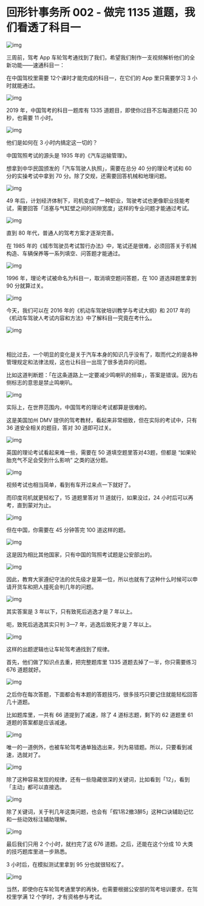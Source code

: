 # 回形针事务所 002 - 做完 1135 道题，我们看透了科目一



![img](https://cdn.jsdelivr.net/gh/Just-Prog/static/img/202109211711903.gif)



三周前，驾考 App 车轮驾考通找到了我们，希望我们制作一支视频解析他们的全新功能——速通科目一：


在中国驾校里需要 12个课时才能完成的科目一，在它们的 App 里只需要学习 3 小时就能通过。


![img](https://cdn.jsdelivr.net/gh/Just-Prog/static/img/202109211711550.gif)


2019 年，中国驾考的科目一题库有 1335 道题目，即使你过目不忘每道题只花 30 秒，也需要 11 小时。


![img](https://cdn.jsdelivr.net/gh/Just-Prog/static/img/202109211711261.gif)


他们是如何在 3 小时内搞定这一切的？


中国驾照考试的源头是  1935 年的《汽车运输管理》。


想拿到中华民国颁发的「汽车驾驶人执照」，需要在总分 40 分的理论考试和 60 分的实操考试中拿到 70 分。除了交规，还需要回答机械和地理问题。


![img](https://cdn.jsdelivr.net/gh/Just-Prog/static/img/202109211711850.gif)


49 年后，计划经济体制下，司机变成了一种职业，驾驶考试也更像职业技能考试，需要回答「活塞与气缸壁之间的间隙宽度」这样的专业问题才能通过考试。


![img](https://cdn.jsdelivr.net/gh/Just-Prog/static/img/202109211711429.gif)


直到 80 年代，普通人的驾考方案才逐渐完善。


在 1985 年的《城市驾驶员考试暂行办法》中，笔试还是很难，必须回答关于机械构造、车辆保养等一系列填空、问答题才能通过。


![img](https://cdn.jsdelivr.net/gh/Just-Prog/static/img/202109211711041.gif)



1996 年，理论考试被命名为科目一，取消填空题问答题，在 100 道选择题里拿到 90 分就算过关。


![img](https://cdn.jsdelivr.net/gh/Just-Prog/static/img/202109211711654.gif)



今天，我们可以在 2016 年的《机动车驾驶培训教学与考试大纲》和 2017 年的《机动车驾驶人考试内容和方法》中了解科目一究竟在考什么。


![img](https://cdn.jsdelivr.net/gh/Just-Prog/static/img/202109211711849.jpeg)

​          

相比过去，一个明显的变化是关于汽车本身的知识几乎没有了，取而代之的是各种管理规定和法律法规，这也让科目一出现了很多诡异的问题。


比如这道判断题：「在这条道路上一定要减少鸣喇叭的频率」，答案是错误。因为右侧标志的意思是禁止鸣喇叭。


![img](https://cdn.jsdelivr.net/gh/Just-Prog/static/img/202109211711935.gif)


实际上，在世界范围内，中国驾考的理论考试都算是很难的。


这是美国加州 DMV 提供的驾考教材，看起来非常细致，但在实际的考试中，只有 36 道安全相关的题目，答对 30 道即可过关。


![img](https://cdn.jsdelivr.net/gh/Just-Prog/static/img/202109211711368.gif)


英国的理论考试看起来难一些，需要在 50 道填空题里答对43题，但都是 “如果轮胎充气不足会受到什么影响“ 之类的送分题。


![img](https://cdn.jsdelivr.net/gh/Just-Prog/static/img/202109211711863.gif)


视频考试也相当简单，看到有车开过来点一下就好了。


而印度司机就更轻松了，15 道题里答对 11 道就行，如果没过，24 小时后可以再考，直到蒙对为止。


![img](https://cdn.jsdelivr.net/gh/Just-Prog/static/img/202109211711382.gif)


但在中国，你需要在 45 分钟答完 100 道这样的题。


![img](https://cdn.jsdelivr.net/gh/Just-Prog/static/img/202109211711232.jpeg)


这是因为相比其他国家，只有中国的驾照考试题是公安部出的。


![img](https://cdn.jsdelivr.net/gh/Just-Prog/static/img/202109211711908.jpeg)


因此，教育大家遵纪守法的优先级才是第一位，所以也就有了这种什么时候可以申请开货车和把人撞死会判几年的问题。


![img](https://cdn.jsdelivr.net/gh/Just-Prog/static/img/202109211711389.gif)


其实答案是 3 年以下，只有致死后逃逸才是 7 年以上。


呃，致死后逃逸其实只判 3—7 年，逃逸后致死才是 7 年以上。


![img](https://cdn.jsdelivr.net/gh/Just-Prog/static/img/202109211711492.gif)



这样的出题逻辑也让车轮驾考通找到了规律。


首先，他们做了知识点去重，把完整题库里 1335 道题去掉了一半，你只需要练习 676 道题就好。



![img](https://cdn.jsdelivr.net/gh/Just-Prog/static/img/202109211711600.gif)


之后你在每次答题，下面都会有本题的答题技巧，很多技巧只要记住就能轻松回答几十道题。


比如题库里，一共有 66 道提到了减速，除了 4 道标志题，剩下的 62 道题里 61 道题的答案都是应该减速。


![img](https://cdn.jsdelivr.net/gh/Just-Prog/static/img/202109211711123.gif)


唯一的一道例外，也被车轮驾考通单独选出来，列为易错题。所以，只要看到减速，选就对了。


![img](https://cdn.jsdelivr.net/gh/Just-Prog/static/img/202109211711696.gif)



除了这种容易发现的规律，还有一些隐藏很深的关键词，比如看到「12」，看到「主动」都可以直接选。


![img](https://cdn.jsdelivr.net/gh/Just-Prog/static/img/202109211711392.gif)



除了关键词，关于判几年这类问题，也会有「假1吊2撤3醉5」这种口诀辅助记忆和一些动效标注辅助理解。


![img](https://cdn.jsdelivr.net/gh/Just-Prog/static/img/202109211711974.jpeg)


最后我们只用 2 个小时，就扫完了这 676 道题。之后，还能在这个分成 10 大类的技巧题库里进一步熟悉。


3 小时后，在模拟测试里拿到 95 分也就很轻松了。


![img](https://cdn.jsdelivr.net/gh/Just-Prog/static/img/202109211711544.gif)


当然，即使你在车轮驾考通里学的再快，也需要根据公安部的驾考培训要求，在驾校里学满 12 个学时，才有资格参与考试。